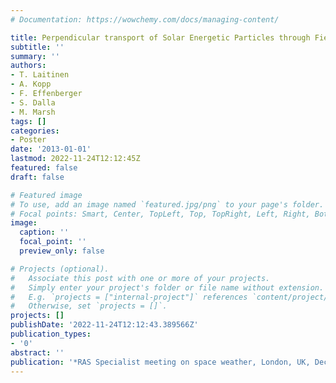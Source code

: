 ```yaml
---
# Documentation: https://wowchemy.com/docs/managing-content/

title: Perpendicular transport of Solar Energetic Particles through Field-line meandering
subtitle: ''
summary: ''
authors:
- T. Laitinen
- A. Kopp
- F. Effenberger
- S. Dalla
- M. Marsh
tags: []
categories:
- Poster
date: '2013-01-01'
lastmod: 2022-11-24T12:12:45Z
featured: false
draft: false

# Featured image
# To use, add an image named `featured.jpg/png` to your page's folder.
# Focal points: Smart, Center, TopLeft, Top, TopRight, Left, Right, BottomLeft, Bottom, BottomRight.
image:
  caption: ''
  focal_point: ''
  preview_only: false

# Projects (optional).
#   Associate this post with one or more of your projects.
#   Simply enter your project's folder or file name without extension.
#   E.g. `projects = ["internal-project"]` references `content/project/deep-learning/index.md`.
#   Otherwise, set `projects = []`.
projects: []
publishDate: '2022-11-24T12:12:43.389566Z'
publication_types:
- '0'
abstract: ''
publication: '*RAS Specialist meeting on space weather, London, UK, December 13*'
---
```

